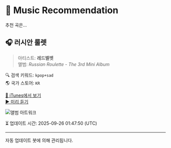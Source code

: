 
# 🎵 Music Recommendation

추천 곡은...

## 🎧 러시안 룰렛  
> 아티스트: **레드벨벳**  
> 앨범: _Russian Roulette - The 3rd Mini Album_  

🔍 검색 키워드: `kpop+sad`  
🌎 국가 스토어: `KR`

[🔗 iTunes에서 보기](https://music.apple.com/kr/album/%EB%9F%AC%EC%8B%9C%EC%95%88-%EB%A3%B0%EB%A0%9B/1151001050?i=1151001410&uo=4)  
[▶️ 미리 듣기](https://audio-ssl.itunes.apple.com/itunes-assets/AudioPreview115/v4/13/8d/29/138d2973-f729-2619-8fb9-6038b2c08f19/mzaf_4942114820204075052.plus.aac.p.m4a)

![앨범 아트워크](https://is1-ssl.mzstatic.com/image/thumb/Music124/v4/e1/37/87/e1378701-df90-f521-8afb-206a61def29d/rv_m03_digitalcover_4000x4000.jpg/100x100bb.jpg)

⏳ 업데이트 시간: 2025-09-26 01:47:50 (UTC)

---
자동 업데이트 봇에 의해 관리됩니다.
